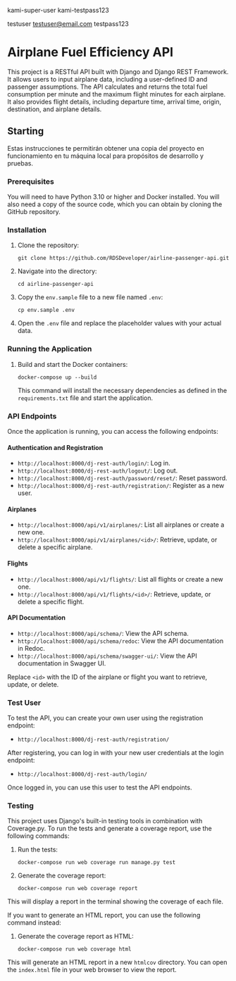 kami-super-user
kami-testpass123

testuser
testuser@email.com
testpass123

# Airplane Fuel Efficiency API

This project is a RESTful API built with Django and Django REST Framework. It allows users to input airplane data, including a user-defined ID and passenger assumptions. The API calculates and returns the total fuel consumption per minute and the maximum flight minutes for each airplane. It also provides flight details, including departure time, arrival time, origin, destination, and airplane details.

## Starting

Estas instrucciones te permitirán obtener una copia del proyecto en funcionamiento en tu máquina local para propósitos de desarrollo y pruebas.

### Prerequisites

You will need to have Python 3.10 or higher and Docker installed. You will also need a copy of the source code, which you can obtain by cloning the GitHub repository.

### Installation

1. Clone the repository:
    ```
    git clone https://github.com/RDSDeveloper/airline-passenger-api.git
    ```
2. Navigate into the directory:
    ```
    cd airline-passenger-api
    ```
3. Copy the `env.sample` file to a new file named `.env`:
    ```
    cp env.sample .env
    ```
4. Open the `.env` file and replace the placeholder values with your actual data.

### Running the Application

1. Build and start the Docker containers:
    ```
    docker-compose up --build
    ```
    This command will install the necessary dependencies as defined in the `requirements.txt` file and start the application.

### API Endpoints

Once the application is running, you can access the following endpoints:

#### Authentication and Registration

- `http://localhost:8000/dj-rest-auth/login/`: Log in.
- `http://localhost:8000/dj-rest-auth/logout/`: Log out.
- `http://localhost:8000/dj-rest-auth/password/reset/`: Reset password.
- `http://localhost:8000/dj-rest-auth/registration/`: Register as a new user.

#### Airplanes

- `http://localhost:8000/api/v1/airplanes/`: List all airplanes or create a new one.
- `http://localhost:8000/api/v1/airplanes/<id>/`: Retrieve, update, or delete a specific airplane.

#### Flights

- `http://localhost:8000/api/v1/flights/`: List all flights or create a new one.
- `http://localhost:8000/api/v1/flights/<id>/`: Retrieve, update, or delete a specific flight.

#### API Documentation

- `http://localhost:8000/api/schema/`: View the API schema.
- `http://localhost:8000/api/schema/redoc`: View the API documentation in Redoc.
- `http://localhost:8000/api/schema/swagger-ui/`: View the API documentation in Swagger UI.

Replace `<id>` with the ID of the airplane or flight you want to retrieve, update, or delete.

### Test User

To test the API, you can create your own user using the registration endpoint:

- `http://localhost:8000/dj-rest-auth/registration/`

After registering, you can log in with your new user credentials at the login endpoint:

- `http://localhost:8000/dj-rest-auth/login/`

Once logged in, you can use this user to test the API endpoints.

### Testing

This project uses Django's built-in testing tools in combination with Coverage.py. To run the tests and generate a coverage report, use the following commands:

1. Run the tests:
    ```
    docker-compose run web coverage run manage.py test
    ```
2. Generate the coverage report:
    ```
    docker-compose run web coverage report
    ```

This will display a report in the terminal showing the coverage of each file.

If you want to generate an HTML report, you can use the following command instead:

1. Generate the coverage report as HTML:
    ```
    docker-compose run web coverage html
    ```

This will generate an HTML report in a new `htmlcov` directory. You can open the `index.html` file in your web browser to view the report.